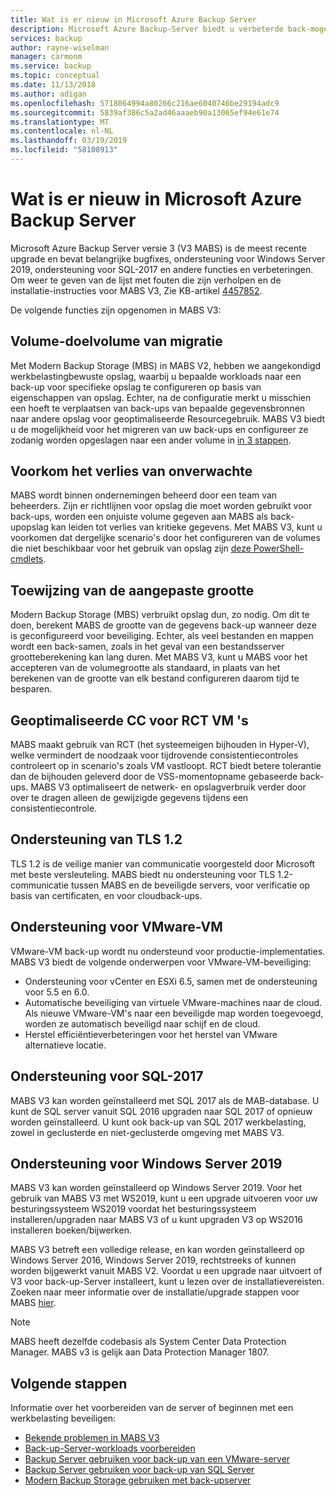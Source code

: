 ```yaml
---
title: Wat is er nieuw in Microsoft Azure Backup Server
description: Microsoft Azure Backup-Server biedt u verbeterde back-mogelijkheden voor het beveiligen van virtuele machines, bestanden en mappen en werkbelastingen. Informatie over het installeren of upgraden naar Azure Backup Server V3.
services: backup
author: rayne-wiselman
manager: carmonm
ms.service: backup
ms.topic: conceptual
ms.date: 11/13/2018
ms.author: adigan
ms.openlocfilehash: 5718064994a80266c216ae6040746be29194adc9
ms.sourcegitcommit: 5839af386c5a2ad46aaaeb90a13065ef94e61e74
ms.translationtype: MT
ms.contentlocale: nl-NL
ms.lasthandoff: 03/19/2019
ms.locfileid: "58108913"
---
```

# <a name="whats-new-in-microsoft-azure-backup-server"></a>Wat is er nieuw in Microsoft Azure Backup Server

Microsoft Azure Backup Server versie 3 (V3 MABS) is de meest recente upgrade en bevat belangrijke bugfixes, ondersteuning voor Windows Server 2019, ondersteuning voor SQL-2017 en andere functies en verbeteringen. Om weer te geven van de lijst met fouten die zijn verholpen en de installatie-instructies voor MABS V3, Zie KB-artikel [4457852](https://support.microsoft.com/en-us/help/4457852/microsoft-azure-backup-server-v3).

De volgende functies zijn opgenomen in MABS V3:

## <a name="volume-to-volume-migration"></a>Volume-doelvolume van migratie
Met Modern Backup Storage (MBS) in MABS V2, hebben we aangekondigd werkbelastingbewuste opslag, waarbij u bepaalde workloads naar een back-up voor specifieke opslag te configureren op basis van eigenschappen van opslag. Echter, na de configuratie merkt u misschien een hoeft te verplaatsen van back-ups van bepaalde gegevensbronnen naar andere opslag voor geoptimaliseerde Resourcegebruik. MABS V3 biedt u de mogelijkheid voor het migreren van uw back-ups en configureer ze zodanig worden opgeslagen naar een ander volume in [in 3 stappen](https://blogs.technet.microsoft.com/dpm/2017/10/24/storage-migration-with-dpm-2016-mbs/).

## <a name="prevent-unexpected-data-loss"></a>Voorkom het verlies van onverwachte
MABS wordt binnen ondernemingen beheerd door een team van beheerders. Zijn er richtlijnen voor opslag die moet worden gebruikt voor back-ups, worden een onjuiste volume gegeven aan MABS als back-upopslag kan leiden tot verlies van kritieke gegevens. Met MABS V3, kunt u voorkomen dat dergelijke scenario's door het configureren van de volumes die niet beschikbaar voor het gebruik van opslag zijn [deze PowerShell-cmdlets](https://docs.microsoft.com/system-center/dpm/add-storage#volume-exclusion).

## <a name="custom-size-allocation"></a>Toewijzing van de aangepaste grootte
Modern Backup Storage (MBS) verbruikt opslag dun, zo nodig. Om dit te doen, berekent MABS de grootte van de gegevens back-up wanneer deze is geconfigureerd voor beveiliging. Echter, als veel bestanden en mappen wordt een back-samen, zoals in het geval van een bestandsserver grootteberekening kan lang duren. Met MABS V3, kunt u MABS voor het accepteren van de volumegrootte als standaard, in plaats van het berekenen van de grootte van elk bestand configureren daarom tijd te besparen.

## <a name="optimized-cc-for-rct-vms"></a>Geoptimaliseerde CC voor RCT VM 's
MABS maakt gebruik van RCT (het systeemeigen bijhouden in Hyper-V), welke vermindert de noodzaak voor tijdrovende consistentiecontroles controleert op in scenario's zoals VM vastloopt. RCT biedt betere tolerantie dan de bijhouden geleverd door de VSS-momentopname gebaseerde back-ups. MABS V3 optimaliseert de netwerk- en opslagverbruik verder door over te dragen alleen de gewijzigde gegevens tijdens een consistentiecontrole.

## <a name="support-to-tls-12"></a>Ondersteuning van TLS 1.2
TLS 1.2 is de veilige manier van communicatie voorgesteld door Microsoft met beste versleuteling. MABS biedt nu ondersteuning voor TLS 1.2-communicatie tussen MABS en de beveiligde servers, voor verificatie op basis van certificaten, en voor cloudback-ups.

## <a name="vmware-vm-protection-support"></a>Ondersteuning voor VMware-VM
VMware-VM back-up wordt nu ondersteund voor productie-implementaties. MABS V3 biedt de volgende onderwerpen voor VMware-VM-beveiliging:

-   Ondersteuning voor vCenter en ESXi 6.5, samen met de ondersteuning voor 5.5 en 6.0.
- Automatische beveiliging van virtuele VMware-machines naar de cloud. Als nieuwe VMware-VM's naar een beveiligde map worden toegevoegd, worden ze automatisch beveiligd naar schijf en de cloud.
- Herstel efficiëntieverbeteringen voor het herstel van VMware alternatieve locatie.

## <a name="sql-2017-support"></a>Ondersteuning voor SQL-2017
MABS V3 kan worden geïnstalleerd met SQL 2017 als de MAB-database. U kunt de SQL server vanuit SQL 2016 upgraden naar SQL 2017 of opnieuw worden geïnstalleerd. U kunt ook back-up van SQL 2017 werkbelasting, zowel in geclusterde en niet-geclusterde omgeving met MABS V3.

## <a name="windows-server-2019-support"></a>Ondersteuning voor Windows Server 2019
MABS V3 kan worden geïnstalleerd op Windows Server 2019. Voor het gebruik van MABS V3 met WS2019, kunt u een upgrade uitvoeren voor uw besturingssysteem WS2019 voordat het besturingssysteem installeren/upgraden naar MABS V3 of u kunt upgraden V3 op WS2016 installeren boeken/bijwerken.

MABS V3 betreft een volledige release, en kan worden geïnstalleerd op Windows Server 2016, Windows Server 2019, rechtstreeks of kunnen worden bijgewerkt vanuit MABS V2. Voordat u een upgrade naar uitvoert of V3 voor back-up-Server installeert, kunt u lezen over de installatievereisten.
Zoeken naar meer informatie over de installatie/upgrade stappen voor MABS [hier](https://docs.microsoft.com/azure/backup/backup-azure-microsoft-azure-backup#software-package).


> [!NOTE]
> 
> MABS heeft dezelfde codebasis als System Center Data Protection Manager. MABS v3 is gelijk aan Data Protection Manager 1807.

## <a name="next-steps"></a>Volgende stappen

Informatie over het voorbereiden van de server of beginnen met een werkbelasting beveiligen:
- [Bekende problemen in MABS V3](backup-mabs-release-notes-v3.md)
- [Back-up-Server-workloads voorbereiden](backup-azure-microsoft-azure-backup.md)
- [Backup Server gebruiken voor back-up van een VMware-server](backup-azure-backup-server-vmware.md)
- [Backup Server gebruiken voor back-up van SQL Server](backup-azure-sql-mabs.md)
- [Modern Backup Storage gebruiken met back-upserver](backup-mabs-add-storage.md)
